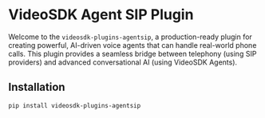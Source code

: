 # VideoSDK Agent SIP Plugin
Welcome to the `videosdk-plugins-agentsip`, a production-ready plugin for creating powerful, AI-driven voice agents that can handle real-world phone calls. This plugin provides a seamless bridge between telephony (using SIP providers) and advanced conversational AI (using VideoSDK Agents).

## Installation

```bash
pip install videosdk-plugins-agentsip
```
